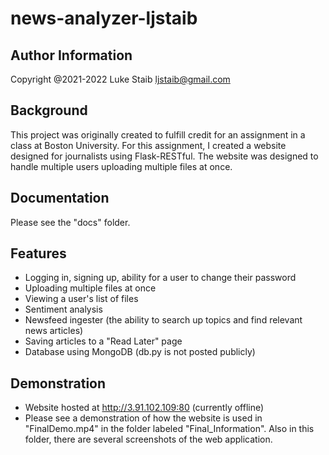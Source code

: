 # news-analyzer-ljstaib

## Author Information
Copyright @2021-2022 
Luke Staib 
ljstaib@gmail.com

## Background
This project was originally created to fulfill credit for an assignment in a class at Boston University. For this assignment, I created a website designed for journalists using Flask-RESTful. The website was designed to handle multiple users uploading multiple files at once.

## Documentation
Please see the "docs" folder.

## Features
- Logging in, signing up, ability for a user to change their password
- Uploading multiple files at once
- Viewing a user's list of files
- Sentiment analysis
- Newsfeed ingester (the ability to search up topics and find relevant news articles)
- Saving articles to a "Read Later" page
- Database using MongoDB (db.py is not posted publicly)

## Demonstration
- Website hosted at http://3.91.102.109:80 (currently offline)
- Please see a demonstration of how the website is used in "FinalDemo.mp4" in the folder labeled "Final_Information". Also in this folder, there are several screenshots of the web application.
